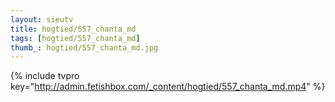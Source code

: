 ```yaml
--- 
layout: sieutv
title: hogtied/557_chanta_md
tags: [hogtied/557_chanta_md]
thumb_: hogtied/557_chanta_md.jpg
---
```

{% include tvpro key="http://admin.fetishbox.com/_content/hogtied/557_chanta_md.mp4" %} 
